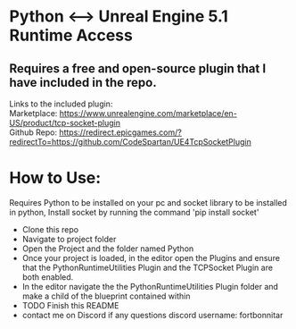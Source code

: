 # Python <--> Unreal Engine 5.1 Runtime Access 


## Requires a free and open-source plugin that I have included in the repo.   
Links to the included plugin:    
Marketplace: https://www.unrealengine.com/marketplace/en-US/product/tcp-socket-plugin   
Github Repo: https://redirect.epicgames.com/?redirectTo=https://github.com/CodeSpartan/UE4TcpSocketPlugin



# How to Use:
Requires Python to be installed on your pc and socket library to be installed in python,
Install socket by running the command   'pip install socket'


- Clone this repo
- Navigate to project folder 
- Open the Project and the folder named Python
- Once your project is loaded, in the editor open the Plugins and ensure that the PythonRuntimeUtilities Plugin and the TCPSocket Plugin are both enabled.
- In the editor navigate the the PythonRuntimeUtilities Plugin folder and make a child of the blueprint contained within
- TODO Finish this README
- contact me on Discord if any questions     discord username:   fortbonnitar





